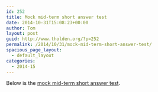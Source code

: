 ```yaml
---
id: 252
title: Mock mid-term short answer test
date: 2014-10-31T15:08:23+00:00
author: Tom
layout: post
guid: http://www.tholden.org/?p=252
permalink: /2014/10/31/mock-mid-term-short-answer-test/
spacious_page_layout:
  - default_layout
categories:
  - 2014-15
---
```

Below is the [mock mid-term short answer test](http://www.tholden.org/wp-content/uploads/2014/10/IO-2014-mock-mid.pdf).

<div class="PDFcontainer">
  <div class="PDFelement">
  </div>
</div>